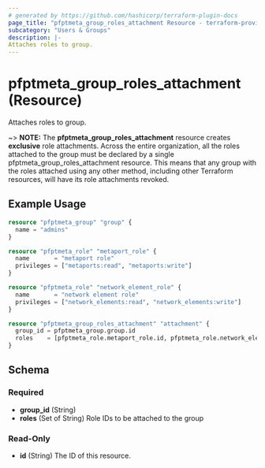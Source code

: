 ```yaml
---
# generated by https://github.com/hashicorp/terraform-plugin-docs
page_title: "pfptmeta_group_roles_attachment Resource - terraform-provider-pfptmeta"
subcategory: "Users & Groups"
description: |-
Attaches roles to group.
---
```


# pfptmeta_group_roles_attachment (Resource)

Attaches roles to group.

~> **NOTE:** The **pfptmeta_group_roles_attachment** resource creates **exclusive** role attachments.
Across the entire organization, all the roles attached to the group must be declared by a single pfptmeta_group_roles_attachment resource.
This means that any group with the roles attached using any other method, including other Terraform resources, will have its role attachments revoked.

## Example Usage

```terraform
resource "pfptmeta_group" "group" {
  name = "admins"
}

resource "pfptmeta_role" "metaport_role" {
  name       = "metaport role"
  privileges = ["metaports:read", "metaports:write"]
}

resource "pfptmeta_role" "network_element_role" {
  name       = "network element role"
  privileges = ["network_elements:read", "network_elements:write"]
}

resource "pfptmeta_group_roles_attachment" "attachment" {
  group_id = pfptmeta_group.group.id
  roles    = [pfptmeta_role.metaport_role.id, pfptmeta_role.network_element_role.id]
}
```

<!-- schema generated by tfplugindocs -->
## Schema

### Required

- **group_id** (String)
- **roles** (Set of String) Role IDs to be attached to the group

### Read-Only

- **id** (String) The ID of this resource.